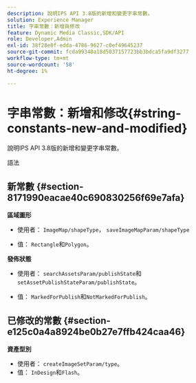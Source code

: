 ```yaml
---
description: 說明IPS API 3.8版的新增和變更字串常數。
solution: Experience Manager
title: 字串常數：新增與修改
feature: Dynamic Media Classic,SDK/API
role: Developer,Admin
exl-id: 38f28e0f-edda-4786-9627-c0ef49645237
source-git-commit: fcda99340a18d5037157723bb3bdca5fa9df3277
workflow-type: tm+mt
source-wordcount: '58'
ht-degree: 1%

---
```


# 字串常數：新增和修改{#string-constants-new-and-modified}

說明IPS API 3.8版的新增和變更字串常數。

語法

## 新常數 {#section-8171990eacae40c690830256f69e7afa}

**區域圖形**

* 使用者： `ImageMap/shapeType`， `saveImageMapParam/shapeType`

* 值： `Rectangle`和`Polygon`。

**發佈狀態**

* 使用者： `searchAssetsParam/publishState`和`setAssetPublishStateParam/publishState`。

* 值： `MarkedForPublish`和`NotMarkedForPublish`。

## 已修改的常數 {#section-e125c0a4a8924be0b27e7ffb424caa46}

**資產型別**

* 使用者： `createImageSetParam/type`。
* 值： `InDesign`和`Flash`。
